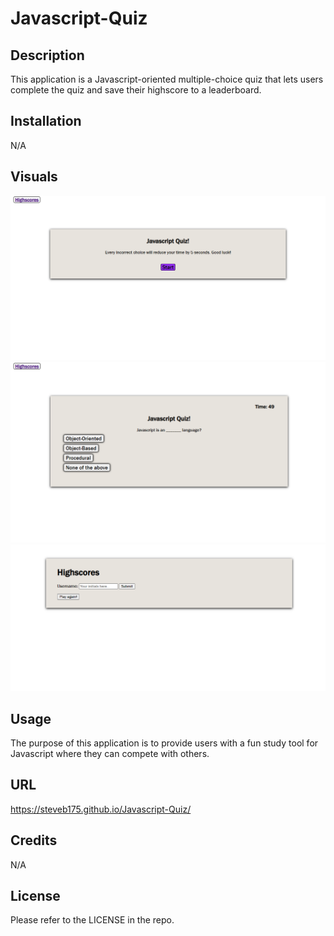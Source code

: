 # Javascript-Quiz

## Description

This application is a Javascript-oriented multiple-choice quiz that lets users complete the quiz and save their highscore to a leaderboard.
## Installation

N/A

## Visuals
![Start picture](/assets/images/Start.PNG)
![In-game picture](/assets/images/ingame.PNG)
![Highscores picture](/assets/images/Highscores.PNG)
## Usage

The purpose of this application is to provide users with a fun study tool for Javascript where they can compete with others.

## URL

https://steveb175.github.io/Javascript-Quiz/

## Credits

N/A

## License

Please refer to the LICENSE in the repo.
